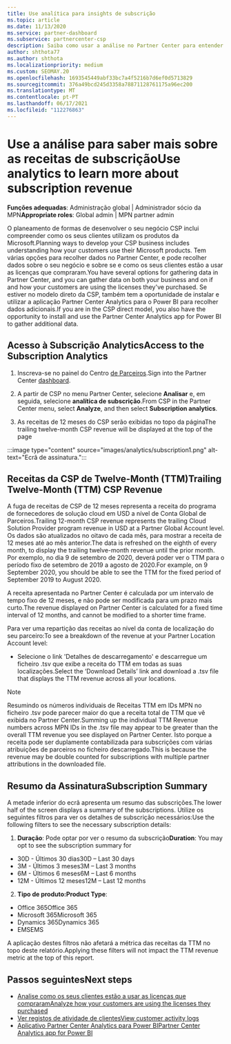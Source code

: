 ```yaml
---
title: Use analítica para insights de subscrição
ms.topic: article
ms.date: 11/13/2020
ms.service: partner-dashboard
ms.subservice: partnercenter-csp
description: Saiba como usar a análise no Partner Center para entender melhor o seu negócio e como os seus clientes usam as licenças que adquiriu.
author: shthota77
ms.author: shthota
ms.localizationpriority: medium
ms.custom: SEOMAY.20
ms.openlocfilehash: 1693545449abf33bc7a4f5216b7d6ef0d5713829
ms.sourcegitcommit: 376a49bcd245d3358a78871128761175a96ec200
ms.translationtype: MT
ms.contentlocale: pt-PT
ms.lasthandoff: 06/17/2021
ms.locfileid: "112276863"
---
```

# <a name="use-analytics-to-learn-more-about-subscription-revenue"></a><span data-ttu-id="f5d77-103">Use a análise para saber mais sobre as receitas de subscrição</span><span class="sxs-lookup"><span data-stu-id="f5d77-103">Use analytics to learn more about subscription revenue</span></span>

<span data-ttu-id="f5d77-104">**Funções adequadas**: Administração global | Administrador sócio da MPN</span><span class="sxs-lookup"><span data-stu-id="f5d77-104">**Appropriate roles**: Global admin | MPN partner admin</span></span>

<span data-ttu-id="f5d77-105">O planeamento de formas de desenvolver o seu negócio CSP inclui compreender como os seus clientes utilizam os produtos da Microsoft.</span><span class="sxs-lookup"><span data-stu-id="f5d77-105">Planning ways to develop your CSP business includes understanding how your customers use their Microsoft products.</span></span> <span data-ttu-id="f5d77-106">Tem várias opções para recolher dados no Partner Center, e pode recolher dados sobre o seu negócio e sobre se e como os seus clientes estão a usar as licenças que compraram.</span><span class="sxs-lookup"><span data-stu-id="f5d77-106">You have several options for gathering data in Partner Center, and you can gather data on both your business and on if and how your customers are using the licenses they've purchased.</span></span> <span data-ttu-id="f5d77-107">Se estiver no modelo direto da CSP, também tem a oportunidade de instalar e utilizar a aplicação Partner Center Analytics para o Power BI para recolher dados adicionais.</span><span class="sxs-lookup"><span data-stu-id="f5d77-107">If you are in the CSP direct model, you also have the opportunity to install and use the Partner Center Analytics app for Power BI to gather additional data.</span></span>

## <a name="access-to-the-subscription-analytics"></a><span data-ttu-id="f5d77-108">Acesso à Subscrição Analytics</span><span class="sxs-lookup"><span data-stu-id="f5d77-108">Access to the Subscription Analytics</span></span>

1. <span data-ttu-id="f5d77-109">Inscreva-se no painel do Centro [de Parceiros](https://partner.microsoft.com/dashboard/home).</span><span class="sxs-lookup"><span data-stu-id="f5d77-109">Sign into the Partner Center [dashboard](https://partner.microsoft.com/dashboard/home).</span></span>
1. <span data-ttu-id="f5d77-110">A partir de CSP no menu Partner Center, selecione **Analisar** e, em seguida, selecione **analítica de subscrição**.</span><span class="sxs-lookup"><span data-stu-id="f5d77-110">From CSP in the Partner Center menu, select **Analyze**, and then select **Subscription analytics**.</span></span>

1. <span data-ttu-id="f5d77-111">As receitas de 12 meses do CSP serão exibidas no topo da página</span><span class="sxs-lookup"><span data-stu-id="f5d77-111">The trailing twelve-month CSP revenue will be displayed at the top of the page</span></span>

:::image type="content" source="images/analytics/subscription1.png" alt-text="Ecrã de assinatura.":::

## <a name="trailing-twelve-month-ttm-csp-revenue"></a><span data-ttu-id="f5d77-113">Receitas da CSP de Twelve-Month (TTM)</span><span class="sxs-lookup"><span data-stu-id="f5d77-113">Trailing Twelve-Month (TTM) CSP Revenue</span></span>

<span data-ttu-id="f5d77-114">A fuga de receitas de CSP de 12 meses representa a receita do programa de fornecedores de solução cloud em USD a nível de Conta Global de Parceiros.</span><span class="sxs-lookup"><span data-stu-id="f5d77-114">Trailing 12-month CSP revenue represents the trailing Cloud Solution Provider program revenue in USD at a Partner Global Account level.</span></span> <span data-ttu-id="f5d77-115">Os dados são atualizados no oitavo de cada mês, para mostrar a receita de 12 meses até ao mês anterior.</span><span class="sxs-lookup"><span data-stu-id="f5d77-115">The data is refreshed on the eighth of every month, to display the trailing twelve-month revenue until the prior month.</span></span> <span data-ttu-id="f5d77-116">Por exemplo, no dia 9 de setembro de 2020, deverá poder ver o TTM para o período fixo de setembro de 2019 a agosto de 2020.</span><span class="sxs-lookup"><span data-stu-id="f5d77-116">For example, on 9 September 2020, you should be able to see the TTM for the fixed period of September 2019 to August 2020.</span></span>

<span data-ttu-id="f5d77-117">A receita apresentada no Partner Center é calculada por um intervalo de tempo fixo de 12 meses, e não pode ser modificada para um prazo mais curto.</span><span class="sxs-lookup"><span data-stu-id="f5d77-117">The revenue displayed on Partner Center is calculated for a fixed time interval of 12 months, and cannot be modified to a shorter time frame.</span></span>

<span data-ttu-id="f5d77-118">Para ver uma repartição das receitas ao nível da conta de localização do seu parceiro:</span><span class="sxs-lookup"><span data-stu-id="f5d77-118">To see a breakdown of the revenue at your Partner Location Account level:</span></span>

- <span data-ttu-id="f5d77-119">Selecione o link 'Detalhes de descarregamento' e descarregue um ficheiro .tsv que exibe a receita do TTM em todas as suas localizações.</span><span class="sxs-lookup"><span data-stu-id="f5d77-119">Select the ‘Download Details’ link and download a .tsv file that displays the TTM revenue across all your locations.</span></span>

>[!NOTE] 
><span data-ttu-id="f5d77-120">Resumindo os números individuais de Receitas TTM em IDs MPN no ficheiro .tsv pode parecer maior do que a receita total de TTM que vê exibida no Partner Center.</span><span class="sxs-lookup"><span data-stu-id="f5d77-120">Summing up the individual TTM Revenue numbers across MPN IDs in the .tsv file may appear to be greater than the overall TTM revenue you see displayed on Partner Center.</span></span> <span data-ttu-id="f5d77-121">Isto porque a receita pode ser duplamente contabilizada para subscrições com várias atribuições de parceiros no ficheiro descarregado.</span><span class="sxs-lookup"><span data-stu-id="f5d77-121">This is because the revenue may be double counted for subscriptions with multiple partner attributions in the downloaded file.</span></span>

## <a name="subscription-summary"></a><span data-ttu-id="f5d77-122">Resumo da Assinatura</span><span class="sxs-lookup"><span data-stu-id="f5d77-122">Subscription Summary</span></span>

<span data-ttu-id="f5d77-123">A metade inferior do ecrã apresenta um resumo das subscrições.</span><span class="sxs-lookup"><span data-stu-id="f5d77-123">The lower half of the screen displays a summary of the subscriptions.</span></span> <span data-ttu-id="f5d77-124">Utilize os seguintes filtros para ver os detalhes de subscrição necessários:</span><span class="sxs-lookup"><span data-stu-id="f5d77-124">Use the following filters to see the necessary subscription details:</span></span>  

1. <span data-ttu-id="f5d77-125">**Duração**: Pode optar por ver o resumo da subscrição</span><span class="sxs-lookup"><span data-stu-id="f5d77-125">**Duration**: You may opt to see the subscription summary for</span></span> 

- <span data-ttu-id="f5d77-126">30D - Últimos 30 dias</span><span class="sxs-lookup"><span data-stu-id="f5d77-126">30D – Last 30 days</span></span>
- <span data-ttu-id="f5d77-127">3M - Últimos 3 meses</span><span class="sxs-lookup"><span data-stu-id="f5d77-127">3M – Last 3 months</span></span>
- <span data-ttu-id="f5d77-128">6M - Últimos 6 meses</span><span class="sxs-lookup"><span data-stu-id="f5d77-128">6M – Last 6 months</span></span>
- <span data-ttu-id="f5d77-129">12M - Últimos 12 meses</span><span class="sxs-lookup"><span data-stu-id="f5d77-129">12M – Last 12 months</span></span>

2. <span data-ttu-id="f5d77-130">**Tipo de produto:**</span><span class="sxs-lookup"><span data-stu-id="f5d77-130">**Product Type**:</span></span>
 
- <span data-ttu-id="f5d77-131">Office 365</span><span class="sxs-lookup"><span data-stu-id="f5d77-131">Office 365</span></span>
- <span data-ttu-id="f5d77-132">Microsoft 365</span><span class="sxs-lookup"><span data-stu-id="f5d77-132">Microsoft 365</span></span>
- <span data-ttu-id="f5d77-133">Dynamics 365</span><span class="sxs-lookup"><span data-stu-id="f5d77-133">Dynamics 365</span></span>
- <span data-ttu-id="f5d77-134">EMS</span><span class="sxs-lookup"><span data-stu-id="f5d77-134">EMS</span></span>

<span data-ttu-id="f5d77-135">A aplicação destes filtros não afetará a métrica das receitas da TTM no topo deste relatório.</span><span class="sxs-lookup"><span data-stu-id="f5d77-135">Applying these filters will not impact the TTM revenue metric at the top of this report.</span></span>


 
## <a name="next-steps"></a><span data-ttu-id="f5d77-136">Passos seguintes</span><span class="sxs-lookup"><span data-stu-id="f5d77-136">Next steps</span></span>

- [<span data-ttu-id="f5d77-137">Analise como os seus clientes estão a usar as licenças que compraram</span><span class="sxs-lookup"><span data-stu-id="f5d77-137">Analyze how your customers are using the licenses they purchased</span></span>](increasing-adoption-and-satisfaction.md)  
- [<span data-ttu-id="f5d77-138">Ver registos de atividade de clientes</span><span class="sxs-lookup"><span data-stu-id="f5d77-138">View customer activity logs</span></span>](activity-logs.md)
- [<span data-ttu-id="f5d77-139">Aplicativo Partner Center Analytics para Power BI</span><span class="sxs-lookup"><span data-stu-id="f5d77-139">Partner Center Analytics app for Power BI</span></span>](power-bi-app-for-direct-partners.md)







